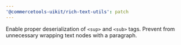 ```yaml
---
'@commercetools-uikit/rich-text-utils': patch
---
```


Enable proper deserialization of `<sup>` and `<sub>` tags. 
Prevent from unnecessary wrapping text nodes with a paragraph. 
